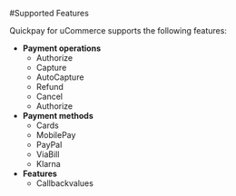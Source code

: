 ﻿#Supported Features

Quickpay for uCommerce supports the following features:

<ul>
	<li>
	<strong>Payment operations</strong>
		<ul>
			<li>Authorize</li>
			<li>Capture</li>
			<li>AutoCapture</li>
			<li>Refund</li>
			<li>Cancel</li>
			<li>Authorize</li>
		</ul>
	</li>
	<li>
	<strong>Payment methods</strong>
		<ul>
			<li>Cards</li>
			<li>MobilePay</li>
			<li>PayPal</li>
			<li>ViaBill</li>
			<li>Klarna</li>
		</ul>
	</li>
	<li>
	<strong>Features</strong>
		<ul>
			<li>Callbackvalues</li>
		</ul>
	</li>
</ul>

